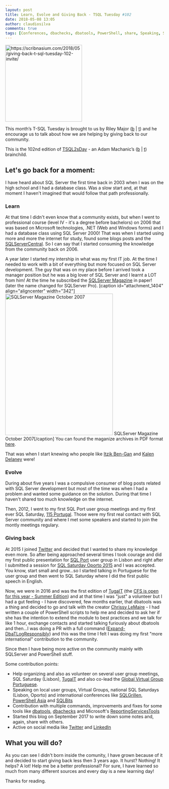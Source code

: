 ```yaml
---
layout: post
title: Learn, Evolve and Giving Back - TSQL Tuesday #102
date: 2018-05-08 13:05
author: claudiosilva
comments: true
tags: [Conferences, dbachecks, dbatools, PowerShell, share, Speaking, SQLServer, syndicated, TSQL2sDay]
---
```

<a href="https://scribnasium.com/2018/05/giving-back-t-sql-tuesday-102-invite/"><img src="https://claudioessilva.github.io/img//2017/09/tsql2sday.jpg" alt="https://scribnasium.com/2018/05/giving-back-t-sql-tuesday-102-invite/" width="244" height="244" class="aligncenter size-full wp-image-599" /></a>

This month’s T-SQL Tuesday is brought to us by Riley Major‏ (<a href="https://scribnasium.com">b</a> \| <a href="https://twitter.com/RileyMajor">t</a>) and he encourage us to talk about how we are helping by giving back to our community.

This is the 102nd edition of <a href="http://tsqltuesday.com/">TSQL2sDay</a> - an Adam Machanic’s (<a href="http://dataeducation.com/blog/">b</a> \| <a href="https://twitter.com/AdamMachanic">t</a>) brainchild.

<h2>Let's go back for a moment:</h2>

I have heard about SQL Server the first time back in 2003 when I was on the high school and I had a database class. Was a slow start and, at that moment I haven't imagined that would follow that path professionally.

<h3>Learn</h3>

At that time I didn't even know that a community exists, but when I went to professional course (level IV - it's a degree before bachelors) on 2006 that was based on Microsoft technologies, .NET (Web and Windows forms) and I had a database class using SQL Server 2000!
That was when I started using more and more the internet for study, found some blogs posts and the <a href="http://www.sqlservercentral.com/">SQLServerCentral</a>. So I can say that I started consuming the knowledge from the community back on 2006.

A year later I started my intership in what was my first IT job. At the time I needed to work with a bit of everything but more focused on SQL Server development. The guy that was on my place before I arrived took a manager position but he was a big lover of SQL Server and I learnt a LOT from him! At the time he subscribed the <a href="http://www.itprotoday.com/sql-server-pro-digital-magazine-archives">SQLServer Magazine</a> in paper! (later the name changed for SQLServer Pro).
[caption id="attachment_1404" align="aligncenter" width="342"]<a href="https://claudioessilva.github.io/img//2018/05/sqlservermagazine.png"><img src="https://claudioessilva.github.io/img//2018/05/sqlservermagazine.png?w=342" alt="SQLServer Magazine October 2007" width="342" height="450" /></a> SQLServer Magazine<br />October 2007[/caption]
You can found the maganize archives in PDF format <a href="http://www.itprotoday.com/sql-server-pro-digital-magazine-archives">here</a>.

That was when I start knewing who people like <a href="https://twitter.com/ItzikBenGan">Itzik Ben-Gan</a> and <a href="https://twitter.com/sqlqueen">Kalen Delaney</a> were!

<h3>Evolve</h3>

During about five years I was a compulsive consumer of blog posts related with SQL Server development but most of the time was when I had a problem and wanted some guidance on the solution. During that time I haven't shared too much knowledge on the internet.

Then, 2012, I went to my first SQL Port user group meetings and my first ever SQL Saturday, <a href="http://www.sqlsaturday.com/115/eventhome.aspx">115 Portugal</a>. Those were my first real contact with SQL Server community and where I met some speakers and started to join the montly meetings regulary.

<h3>Giving back</h3>

At 2015 I joined <a href="https://twitter.com/ClaudioESSilva">Twitter</a> and decided that I wanted to share my knowledge even more. So after being approached several times I took courage and did my first public presentation for <a href="http://sqlport.com">SQL Port</a> user group in Lisbon and right after I submitted a session for <a href="http://www.sqlsaturday.com/429/eventhome.aspx">SQL Saturday Oporto 2015</a> and I was accepted.
You know, start small and grow...so I started talking in Portuguese for the user group and then went to SQL Saturday where I did the first public speech in English.

Now, we were in 2016 and was the first edition of <a href="http://tugait.pt/">TugaIT</a> (the <a href="https://sessionize.com/tuga-it-2018/">CFS is open for this year - Summer Edition</a>) and at that time I was "just" a volunteer but I had a gut feeling - I have discovered, few months earlier, that dbatools was a thing and decided to go and talk with the creator <a href="https://twitter.com/cl">Chrissy LeMaire</a> - I had written a couple of PowerShell scripts to help me and decided to ask her if she has the intention to extend the module to best practices and we talk for like 1 hour, exchange contacts and started talking furiously about dbatools and then...I was doing a PR with a full command (<a href="https://dbatools.io/functions/expand-dbatlogresponsibly/">Expand-DbaTLogResponsibly</a>) and this was the time I felt I was doing my first "more international" contribution to the community.

Since then I have being more active on the community mainly with SQLServer and PowerShell stuff.

Some contribution points:

<ul>
<li>Help organizing and also as volunteer on several user group meetings, SQL Saturday (Lisbon), <a href="http://tugait.pt/">TugaIT</a> and also co-lead the <a href="http://globalportuguese.pass.org/">Global Virtual Group Portuguese</a>.</li>
<li>Speaking on local user groups, Virtual Groups, national SQL Saturdays (Lisbon, Oporto) and international conferences like <a href="https://sqlgrillen.de/">SQLGrillen</a>, <a href="http://psconf.asia">PowerShell Asia</a> and <a href="https://sqlbits.com/">SQLBits</a></li>
<li>Contribution with multiple commands, improvements and fixes for some tools like <a href="https://dbatools.io">dbatools</a>, <a href="https://dbachecks.io">dbachecks</a> and Microsoft's <a href="https://github.com/Microsoft/ReportingServicesTools/">ReportingServicesTools</a></li>
<li>Started this blog on September 2017 to write down some notes and, again, share with others.</li>
<li>Active on social media like <a href="https://twitter.com/ClaudioESSilva">Twitter</a> and <a href="https://www.linkedin.com/in/claudioessilva">LinkedIn</a></li>
</ul>

<h2>What you will do?</h2>

As you can see I didn't born inside the comunity, I have grown because of it and decided to start giving back less then 3 years ago.
It hurst? Nothing!
It helps? A lot!
Help me be a better professional? For sure, I have learned so much from many different sources and every day is a new learning day!

Thanks for reading.
